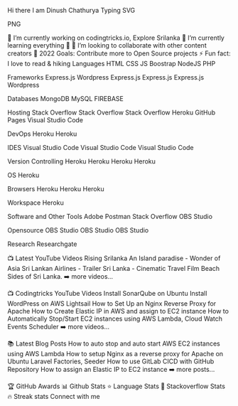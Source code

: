 Hi there  I am Dinush Chathurya
Typing SVG

PNG

🔭 I’m currently working on codingtricks.io, Explore Srilanka
🌱 I’m currently learning everything 🤣
👯 I’m looking to collaborate with other content creators
🥅 2022 Goals: Contribute more to Open Source projects
⚡ Fun fact: I love to read & hiking
Languages
HTML CSS JS Boostrap NodeJS PHP

Frameworks
Express.js Wordpress Express.js Express.js Express.js Wordpress

Databases
MongoDB MySQL FIREBASE

Hosting
Stack Overflow Stack Overflow Stack Overflow Heroku GitHub Pages Visual Studio Code

DevOps
Heroku Heroku

IDES
Visual Studio Code Visual Studio Code Visual Studio Code

Version Controlling
Heroku Heroku Heroku Heroku

OS
Heroku

Browsers
Heroku Heroku Heroku

Workspace
Heroku

Software and Other Tools
Adobe Postman Stack Overflow OBS Studio

Opensource
OBS Studio OBS Studio OBS Studio

Research
Researchgate

📺 Latest YouTube Videos
Rising Srilanka
An Island paradise - Wonder of Asia
Sri Lankan Airlines - Trailer
Sri Lanka - Cinematic Travel Film
Beach Sides of Sri Lanka.
➡️ more videos...

📺 Codingtricks YouTube Videos
Install SonarQube on Ubuntu
Install WordPress on AWS Lightsail
How to Set Up an Nginx Reverse Proxy for Apache
How to Create Elastic IP in AWS and assign to EC2 instance
How to Automatically Stop/Start EC2 instances using AWS Lambda, Cloud Watch Events Scheduler
➡️ more videos...

📚 Latest Blog Posts
How to auto stop and auto start AWS EC2 instances using AWS Lambda
How to setup Nginx as a reverse proxy for Apache on Ubuntu
Laravel Factories, Seeder
How to use GitLab CICD with GitHub Repository
How to assign an Elastic IP to EC2 instance
➡️ more posts...

🏆 GitHub Awards
📊 Github Stats
⭐ Language Stats
🏇 Stackoverflow Stats
🔥 Streak stats
Connect with me
       
